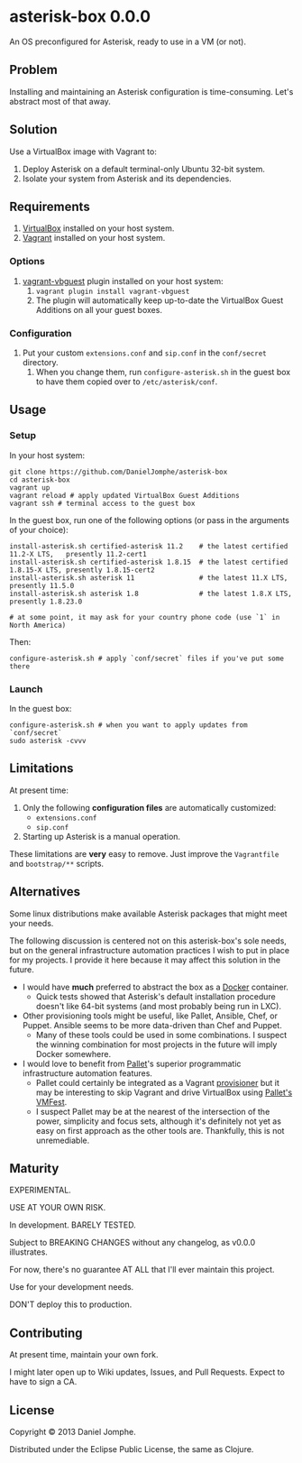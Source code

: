 # asterisk-box 0.0.0
An OS preconfigured for Asterisk, ready to use in a VM (or not).

## Problem
Installing and maintaining an Asterisk configuration is time-consuming. Let's abstract most of that away.

## Solution
Use a VirtualBox image with Vagrant to:

1. Deploy Asterisk on a default terminal-only Ubuntu 32-bit system.
2. Isolate your system from Asterisk and its dependencies.

## Requirements
1. [VirtualBox](http://www.virtualbox.org/) installed on your host system.
2. [Vagrant](http://www.vagrantup.com) installed on your host system.

### Options
1. [vagrant-vbguest](https://github.com/dotless-de/vagrant-vbguest) plugin installed on your host system:
	1. `vagrant plugin install vagrant-vbguest`
	2. The plugin will automatically keep up-to-date the VirtualBox Guest Additions on all your guest boxes.

### Configuration
1. Put your custom `extensions.conf` and `sip.conf` in the `conf/secret` directory.
	1. When you change them, run `configure-asterisk.sh` in the guest box to have them copied over to `/etc/asterisk/conf`.

## Usage
### Setup
In your host system:

```shell
git clone https://github.com/DanielJomphe/asterisk-box
cd asterisk-box
vagrant up
vagrant reload # apply updated VirtualBox Guest Additions
vagrant ssh # terminal access to the guest box
```
In the guest box, run one of the following options (or pass in the arguments of your choice):

```shell
install-asterisk.sh certified-asterisk 11.2    # the latest certified 11.2-X LTS,   presently 11.2-cert1
install-asterisk.sh certified-asterisk 1.8.15  # the latest certified 1.8.15-X LTS, presently 1.8.15-cert2
install-asterisk.sh asterisk 11                # the latest 11.X LTS,               presently 11.5.0
install-asterisk.sh asterisk 1.8               # the latest 1.8.X LTS,              presently 1.8.23.0

# at some point, it may ask for your country phone code (use `1` in North America)
```

Then:

```shell
configure-asterisk.sh # apply `conf/secret` files if you've put some there
```

###  Launch
In the guest box:

```shell
configure-asterisk.sh # when you want to apply updates from `conf/secret`
sudo asterisk -cvvv
```

## Limitations
At present time:

1. Only the following **configuration files** are automatically customized:
	* `extensions.conf`
	* `sip.conf`
2. Starting up Asterisk is a manual operation.

These limitations are **very** easy to remove. Just improve the `Vagrantfile` and `bootstrap/**` scripts.

## Alternatives
Some linux distributions make available Asterisk packages that might meet your needs.

The following discussion is centered not on this asterisk-box's sole needs, but on the general infrastructure automation practices I wish to put in place for my projects. I provide it here because it may affect this solution in the future.

* I would have **much** preferred to abstract the box as a [Docker](http://www.docker.io) container.
	* Quick tests showed that Asterisk's default installation procedure doesn't like 64-bit systems (and most probably being run in LXC).
* Other provisioning tools might be useful, like Pallet, Ansible, Chef, or Puppet. Ansible seems to be more data-driven than Chef and Puppet.
	* Many of these tools could be used in some combinations. I suspect the winning combination for most projects in the future will imply Docker somewhere.
* I would love to benefit from [Pallet](http://palletops.com/)'s superior programmatic infrastructure automation features.
	* Pallet could certainly be integrated as a Vagrant [provisioner](http://docs.vagrantup.com/v2/provisioning/index.html) but it may be interesting to skip Vagrant and drive VirtualBox using [Pallet's VMFest](https://github.com/pallet/pallet-vmfest).
	* I suspect Pallet may be at the nearest of the intersection of the power, simplicity and focus sets, although it's definitely not yet as easy on first approach as the other tools are. Thankfully, this is not unremediable.

## Maturity
EXPERIMENTAL.

USE AT YOUR OWN RISK.

In development. BARELY TESTED.

Subject to BREAKING CHANGES without any changelog, as v0.0.0 illustrates.

For now, there's no guarantee AT ALL that I'll ever maintain this project.

Use for your development needs.

DON'T deploy this to production.

## Contributing
At present time, maintain your own fork.

I might later open up to Wiki updates, Issues, and Pull Requests. Expect to have to sign a CA.

## License
Copyright © 2013 Daniel Jomphe.

Distributed under the Eclipse Public License, the same as Clojure.